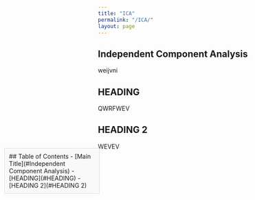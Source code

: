 ```yaml
---
title: "ICA"
permalink: "/ICA/"
layout: page
---
```

<style>
  #toc {
    position: fixed;
    top: 10%;
    left: 10px;
    background-color: #f9f9f9;
    padding: 10px;
    border: 1px solid #ddd;
    max-width: 200px;
    overflow-y: auto;
  }

  #toc a {
    text-decoration: none;
    color: #0366d6;
  }

  #toc a:hover {
    text-decoration: underline;
  }
</style>

<div id="toc">
## Table of Contents
- [Main Title](#Independent Component Analysis)
- [HEADING](#HEADING)
- [HEADING 2](#HEADING 2)
</div>

## Independent Component Analysis
weijvni

## HEADING
QWRFWEV

## HEADING 2
WEVEV
